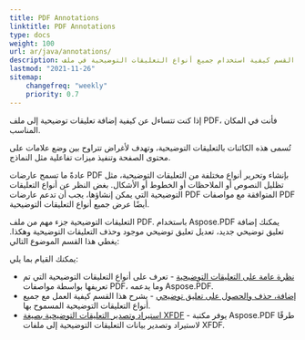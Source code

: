 ```yaml
---
title: PDF Annotations 
linktitle: PDF Annotations
type: docs
weight: 100
url: ar/java/annotations/
description: يوضح هذا القسم كيفية استخدام جميع أنواع التعليقات التوضيحية في ملف PDF الخاص بك باستخدام مكتبة Aspose.PDF. تعلم كيفية الرسم أو الفتح أو إضافة تعليق توضيحي باستخدام Java.
lastmod: "2021-11-26"    
sitemap:
    changefreq: "weekly"
    priority: 0.7
---
```


إذا كنت تتساءل عن كيفية إضافة تعليقات توضيحية إلى ملف PDF، فأنت في المكان المناسب.

تُسمى هذه الكائنات بالتعليقات التوضيحية، وتهدف لأغراض تتراوح بين وضع علامات على محتوى الصفحة وتنفيذ ميزات تفاعلية مثل النماذج.

عادةً ما تسمح عارضات PDF بإنشاء وتحرير أنواع مختلفة من التعليقات التوضيحية، مثل تظليل النصوص أو الملاحظات أو الخطوط أو الأشكال. بغض النظر عن أنواع التعليقات التوضيحية التي يمكن إنشاؤها، يجب أن تدعم عارضات PDF المتوافقة مع مواصفات PDF أيضًا عرض جميع أنواع التعليقات التوضيحية.

التعليقات التوضيحية جزء مهم من ملف PDF.
 باستخدام Aspose.PDF يمكنك إضافة تعليق توضيحي جديد، تعديل تعليق توضيحي موجود وحذف التعليقات التوضيحية وهكذا. يغطي هذا القسم الموضوع التالي:

يمكنك القيام بما يلي:

- [نظرة عامة على التعليقات التوضيحية](/pdf/java/overview-of-annotations/) - تعرف على أنواع التعليقات التوضيحية التي تم تعريفها بواسطة مواصفات PDF، وما يدعمه Aspose.PDF.
- [إضافة، حذف والحصول على تعليق توضيحي](/pdf/java/add-delete-and-get-annotation/) - يشرح هذا القسم كيفية العمل مع جميع أنواع التعليقات التوضيحية المسموح بها.
- [استيراد وتصدير التعليقات التوضيحية بصيغة XFDF](/pdf/java/import-export-xfdf/) - يوفر مكتبة Aspose.PDF طرقًا لاستيراد وتصدير بيانات التعليقات التوضيحية إلى ملفات XFDF.